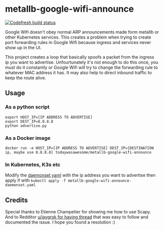 # metallb-google-wifi-announce

[![Codefresh build status]( https://g.codefresh.io/api/badges/pipeline/todaywasawesome/Atomic%20Cluster%2Fmetallb-google-wifi-announce?type=cf-1)]( https://g.codefresh.io/public/accounts/todaywasawesome/pipelines/new/608845638eccddd62359b672)

Google Wifi doesn't obey normal ARP announcements made form metallb or other Kubernetes services. This creates a problem when trying to create port forwarding rules in Google Wifi because ingress and services never show up in the UI. 

This project creates a loop that basically spoofs a packet from the ingress ip you want to advertise. Unfourtunately it's not enough to do this once, you must do it constantly or Google Wifi will try to change the forwarding rule to whatever MAC address it has. It may also help to direct inbound traffic to keep the route alive. 

## Usage

### As a python script
```
export HOST_IP=[IP ADDRESS TO ADVERTISE]
export DEST_IP=8.8.8.8
python advertise.py
```

### As a Docker image
`docker run -e HOST_IP=[IP ADDRESS TO ADVERTISE] DEST_IP=[DESTINATION ip, maybe use 8.8.8.8] todaywasawesome/metallb-google-wifi-announce`

### In Kubernetes, K3s etc
Modify the [daemonset yaml](deploy/kubernetes/metallb-google-wifi-announce-daemonset.yaml) with the ip address you want to advertise then apply if with `kubectl apply -f metallb-google-wifi-announce-daemonset.yaml`

## Credits
Special thanks to Etienne Champetier for showing me how to use Scapy. And to Redditor [u/jaygrok for having thread](https://www.reddit.com/r/GoogleWiFi/comments/id5qt9/port_forwarding_metallb/) that was easy to follow and documented the issue. I hope you found a resolution :) 